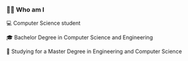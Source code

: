 ### 👨‍💻 Who am I

💻 Computer Science student 

🎓 Bachelor Degree in Computer Science and Engineering

📖 Studying for a Master Degree in Engineering and Computer Science
